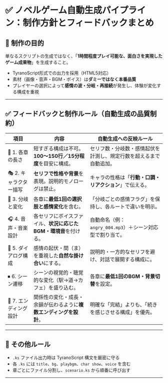 # ✅ ノベルゲーム自動生成パイプライン：制作方針とフィードバックまとめ

## 🎯 制作の目的

単なるスクリプトの生成ではなく、「**1時間程度プレイ可能な、面白さを実現したゲーム成果物**」を生成すること。

- TyranoScript形式での出力を採用（HTML5対応）
- 素材（画像・音声・BGM・ボイス）は**ダミーではなく本番品質**
- プレイヤーの選択によって**感情の波・分岐・再接続**が発生し、体験が変化する構成を重視

---

## ✅ フィードバックと制作ルール（自動生成の品質制約）

| 項目 | 内容 | 自動生成への反映ルール |
|------|------|-------------------------|
| 📏 1. 各章の長さ | 短すぎる構成は不可。**100〜150行／15分程度**を目安に構成。 | セリフ数・分岐数・感情起伏を計測し、規定行数を超えるまで自動追加。 |
| 🎭 2. キャラクター描写 | **セリフで性格や背景**を表現。説明的モノローグは禁止。 | キャラの性格は「**行動・口調・リアクション**」で伝える。 |
| 🔀 3. 分岐と変化 | 各章に**最低1回の選択肢と感情変化**を含む。 | 「分岐ごとの感情フラグ」を保持し、各ルートで違いを明示。 |
| 🎧 4. 音声・音楽設計 | 各セリフにボイスファイル、**状況に応じたBGM・環境音**を付ける。 | 自動命名（例：`angry_004.mp3`）＋シーン対応型で割り当て。 |
| 💬 5. ダイアログ構成 | 感情の起伏・間（ま）を重視した**自然な掛け合い**にする。 | 説明的・一方的なセリフを避け、対話で展開する構成に。 |
| ⏹ 6. シーン遷移 | シーンの視覚的・聴覚的な変化（駅→道→カフェ）を盛り込む。 | 各章に**最低1回のBGM・背景切替**を設定。 |
| 🌱 7. エンディング設計 | 関係性の変化・成長・余韻が伝わるように**複数エンディングを設計**。 | 明確な「完結」よりも、「続きを感じさせる構成」を優先。 |

---

## 🔄 その他ルール

- `.ks` ファイル出力時は TyranoScript 構文を厳密に守る
- 各 `.ks` には `title`、`bg`、`playbgm`、`char show`、`voice` を含む
- 章ごとにファイル分割し、`scenario.ks` から順番に呼び出す

---

